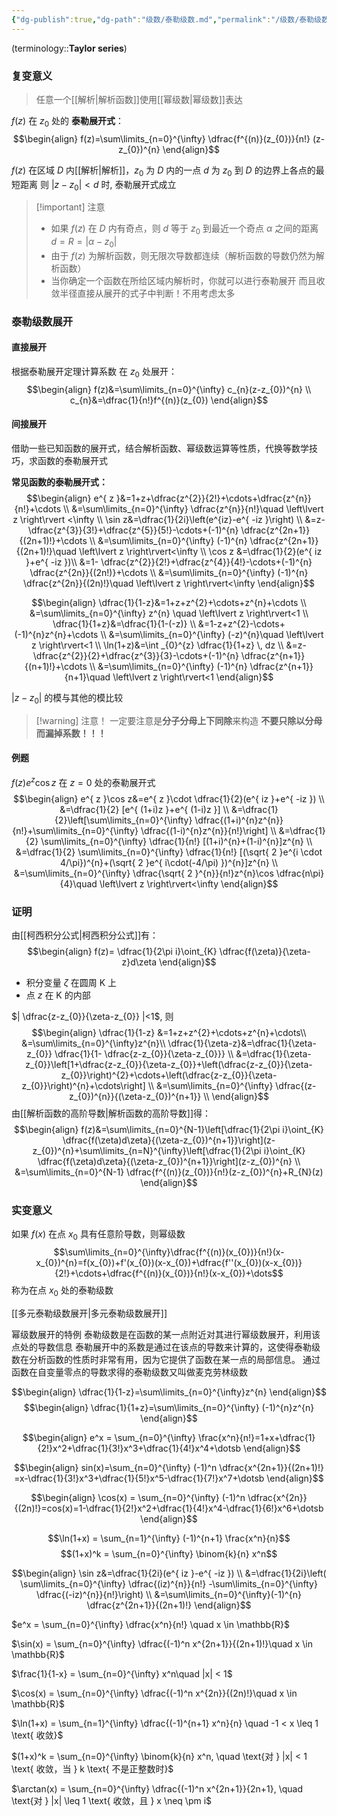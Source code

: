 ```yaml
---
{"dg-publish":true,"dg-path":"级数/泰勒级数.md","permalink":"/级数/泰勒级数/","dgPassFrontmatter":true,"noteIcon":"","created":"2024-05-21T15:20:28.442+08:00","updated":"2024-10-06T20:08:13.646+08:00"}
---
```


(terminology::**Taylor series**)

### 复变意义
>任意一个[[解析\|解析函数]]使用[[幂级数\|幂级数]]表达

$f(z)$ 在 $z_{0}$ 处的 **泰勒展开式**：
$$\begin{align}
f(z)=\sum\limits_{n=0}^{\infty} \dfrac{f^{(n)}(z_{0})}{n!} (z-z_{0})^{n}
\end{align}$$

$f(z)$ 在区域 $D$ 内[[解析\|解析]]，$z_{0}$ 为 $D$ 内的一点
$d$ 为 $z_{0}$ 到 $D$ 的边界上各点的最短距离
则 $\left\lvert  z-z_{0} \right\rvert<d$ 时, 泰勒展开式成立

>[!important] 注意
>- 如果 $f(z)$ 在 $D$ 内有奇点，则 $d$ 等于 $z_{0}$ 到最近一个奇点 $\alpha$ 之间的距离
> $d=R=\left\lvert  \alpha-z_{0} \right\rvert$
> - 由于 $f(z)$ 为解析函数，则无限次导数都连续（解析函数的导数仍然为解析函数）
> - 当你确定一个函数在所给区域内解析时，你就可以进行泰勒展开
> 	而且收敛半径直接从展开的式子中判断！不用考虑太多

### 泰勒级数展开
#### 直接展开
根据泰勒展开定理计算系数
在 $z_{0}$ 处展开：
$$\begin{align}
f(z)&=\sum\limits_{n=0}^{\infty} c_{n}(z-z_{0})^{n} \\
c_{n}&=\dfrac{1}{n!}f^{(n)}(z_{0})
\end{align}$$
#### 间接展开
借助一些已知函数的展开式，结合解析函数、幂级数运算等性质，代换等数学技巧，求函数的泰勒展开式

**常见函数的泰勒展开式：**
$$\begin{align}
e^{ z }&=1+z+\dfrac{z^{2}}{2!}+\cdots+\dfrac{z^{n}}{n!}+\cdots \\
&=\sum\limits_{n=0}^{\infty} \dfrac{z^{n}}{n!}\quad \left\lvert  z \right\rvert <\infty \\
\sin z&=\dfrac{1}{2i}\left(e^{iz}-e^{ -iz }\right) \\
 &=z- \dfrac{z^{3}}{3!}+\dfrac{z^{5}}{5!}-\cdots+(-1)^{n} \dfrac{z^{2n+1}}{(2n+1)!}+\cdots \\
&=\sum\limits_{n=0}^{\infty} (-1)^{n} \dfrac{z^{2n+1}}{(2n+1)!}\quad \left\lvert  z \right\rvert<\infty \\
\cos z &=\dfrac{1}{2}(e^{ iz }+e^{ -iz })\\
&=1- \dfrac{z^{2}}{2!}+\dfrac{z^{4}}{4!}-\cdots+(-1)^{n} \dfrac{z^{2n}}{(2n!)}+\cdots \\
&=\sum\limits_{n=0}^{\infty} (-1)^{n} \dfrac{z^{2n}}{(2n)!}\quad  \left\lvert  z \right\rvert<\infty
\end{align}$$


$$\begin{align} 
\dfrac{1}{1-z}&=1+z+z^{2}+\cdots+z^{n}+\cdots \\
&=\sum\limits_{n=0}^{\infty} z^{n} \quad \left\lvert  z \right\rvert<1 \\
\dfrac{1}{1+z}&=\dfrac{1}{1-(-z)} \\
&=1-z+z^{2}-\cdots+(-1)^{n}z^{n}+\cdots \\
&=\sum\limits_{n=0}^{\infty} (-z)^{n}\quad \left\lvert  z \right\rvert<1 \\
\ln(1+z)&=\int _{0}^{z} \dfrac{1}{1+z} \, dz  \\
&=z-\dfrac{z^{2}}{2}+\dfrac{z^{3}}{3}-\cdots+(-1)^{n} \dfrac{z^{n+1}}{(n+1)!}+\cdots \\
&=\sum\limits_{n=0}^{\infty} (-1)^{n} \dfrac{z^{n+1}}{n+1}\quad \left\lvert  z \right\rvert<1
\end{align}$$

$\left\lvert  z-z_{0} \right\rvert$ 的模与其他的模比较

>[!warning] 注意！
一定要注意是**分子分母上下同除**来构造
**不要只除以分母而漏掉系数！！！**

#### 例题
$f(z)e^{ z }\cos z$ 在 $z=0$ 处的泰勒展开式
$$\begin{align}
e^{ z }\cos z&=e^{ z }\cdot \dfrac{1}{2}(e^{ iz }+e^{ -iz }) \\
&=\dfrac{1}{2} [e^{ (1+i)z }+e^{ (1-i)z }] \\
&=\dfrac{1}{2}\left[\sum\limits_{n=0}^{\infty} \dfrac{(1+i)^{n}z^{n}}{n!}+\sum\limits_{n=0}^{\infty} \dfrac{(1-i)^{n}z^{n}}{n!}\right] \\
&=\dfrac{1}{2} \sum\limits_{n=0}^{\infty} \dfrac{1}{n!} [(1+i)^{n}+(1-i)^{n}]z^{n} \\
&=\dfrac{1}{2} \sum\limits_{n=0}^{\infty} \dfrac{1}{n!} [(\sqrt{ 2 }e^{i \cdot 4/\pi})^{n}+(\sqrt{ 2 }e^{ i\cdot(-4/\pi) })^{n}]z^{n}  \\
&=\sum\limits_{n=0}^{\infty} \dfrac{\sqrt{ 2 }^{n}}{n!}z^{n}\cos \dfrac{n\pi}{4}\quad  \left\lvert  z \right\rvert<\infty
\end{align}$$


### 证明
由[[柯西积分公式\|柯西积分公式]]有：
$$\begin{align}
f(z)= \dfrac{1}{2\pi i}\oint_{K} \dfrac{f(\zeta)}{\zeta-z}d\zeta
\end{align}$$
- 积分变量 $\zeta$ 在圆周 K 上
- 点 $z$ 在 K 的内部

$|  \dfrac{z-z_{0}}{\zeta-z_{0}} |<1$, 则 
$$\begin{align}
 \dfrac{1}{1-z} &=1+z+z^{2}+\cdots+z^{n}+\cdots\\
&=\sum\limits_{n=0}^{\infty}z^{n}\\
\dfrac{1}{\zeta-z}&=\dfrac{1}{\zeta-z_{0}} \dfrac{1}{1- \dfrac{z-z_{0}}{\zeta-z_{0}}} \\
&=\dfrac{1}{\zeta-z_{0}}\left[1+\dfrac{z-z_{0}}{\zeta-z_{0}}+\left(\dfrac{z-z_{0}}{\zeta-z_{0}}\right)^{2}+\cdots+\left(\dfrac{z-z_{0}}{\zeta-z_{0}}\right)^{n}+\cdots\right] \\
&=\sum\limits_{n=0}^{\infty} \dfrac{(z-z_{0})^{n}}{(\zeta-z_{0})^{n+1}} \\
\end{align}$$
由[[解析函数的高阶导数\|解析函数的高阶导数]]得：
$$\begin{align}
f(z)&=\sum\limits_{n=0}^{N-1}\left[\dfrac{1}{2\pi i}\oint_{K} \dfrac{f(\zeta)d\zeta}{(\zeta-z_{0})^{n+1}}\right](z-z_{0})^{n}+\sum\limits_{n=N}^{\infty}\left[\dfrac{1}{2\pi i}\oint_{K} \dfrac{f(\zeta)d\zeta}{(\zeta-z_{0})^{n+1}}\right](z-z_{0})^{n} \\
&=\sum\limits_{n=0}^{N-1} \dfrac{f^{(n)}(z_{0})}{n!}(z-z_{0})^{n}+R_{N}(z)
\end{align}$$


### 实变意义
如果 $f(x)$ 在点 $x_{0}$ 具有任意阶导数，则幂级数
$$\sum\limits_{n=0}^{\infty}\dfrac{f^{(n)}(x_{0})}{n!}(x-x_{0})^{n}=f(x_{0})+f'(x_{0})(x-x_{0})+\dfrac{f''(x_{0})(x-x_{0})}{2!}+\cdots+\dfrac{f^{(n)}(x_{0})}{n!}(x-x_{0})+\dots$$
称为在点 $x_{0}$ 处的泰勒级数

[[多元泰勒级数展开\|多元泰勒级数展开]]

幂级数展开的特例
泰勒级数是在函数的某一点附近对其进行幂级数展开，利用该点处的导数信息
泰勒展开中的系数是通过在该点的导数来计算的，这使得泰勒级数在分析函数的性质时非常有用，因为它提供了函数在某一点的局部信息。
通过函数在自变量零点的导数求得的泰勒级数又叫做麦克劳林级数

$$\begin{align}
\dfrac{1}{1-z}=\sum\limits_{n=0}^{\infty}z^{n}
\end{align}$$
$$\begin{align}
\dfrac{1}{1+z}=\sum\limits_{n=0}^{\infty} (-1)^{n}z^{n}
\end{align}$$


$$\begin{align}
e^x = \sum_{n=0}^{\infty} \frac{x^n}{n!}=1+x+\dfrac{1}{2!}x^2+\dfrac{1}{3!}x^3+\dfrac{1}{4!}x^4+\dotsb
\end{align}$$


$$\begin{align}
sin(x)=\sum_{n=0}^{\infty} (-1)^n \dfrac{x^{2n+1}}{(2n+1)!} =x-\dfrac{1}{3!}x^3+\dfrac{1}{5!}x^5-\dfrac{1}{7!}x^7+\dotsb
\end{align}$$

$$\begin{align}
\cos(x) = \sum_{n=0}^{\infty} (-1)^n \dfrac{x^{2n}}{(2n)!}=cos(x)=1-\dfrac{1}{2!}x^2+\dfrac{1}{4!}x^4-\dfrac{1}{6!}x^6+\dotsb
\end{align}$$



$$\ln(1+x) = \sum_{n=1}^{\infty} (-1)^{n+1} \frac{x^n}{n}$$
$$(1+x)^k = \sum_{n=0}^{\infty} \binom{k}{n} x^n$$


$$\begin{align}
\sin z&=\dfrac{1}{2i}(e^{ iz }-e^{ -iz }) \\
&=\dfrac{1}{2i}\left( \sum\limits_{n=0}^{\infty}  \dfrac{(iz)^{n}}{n!} -\sum\limits_{n=0}^{\infty} \dfrac{(-iz)^{n}}{n!}\right) \\
&=\sum\limits_{n=0}^{\infty}(-1)^{n} \dfrac{z^{2n+1}}{(2n+1)!}
\end{align}$$




$e^x = \sum_{n=0}^{\infty} \dfrac{x^n}{n!} \quad  x \in \mathbb{R}$

$\sin(x) = \sum_{n=0}^{\infty} \dfrac{(-1)^n x^{2n+1}}{(2n+1)!}\quad  x \in \mathbb{R}$

$\frac{1}{1-x} = \sum_{n=0}^{\infty} x^n\quad |x| < 1$

$\cos(x) = \sum_{n=0}^{\infty} \dfrac{(-1)^n x^{2n}}{(2n)!}\quad  x \in \mathbb{R}$

$\ln(1+x) = \sum_{n=1}^{\infty} \dfrac{(-1)^{n+1} x^n}{n} \quad -1 < x \leq 1 \text{ 收敛}$

$(1+x)^k = \sum_{n=0}^{\infty} \binom{k}{n} x^n, \quad \text{对 } |x| < 1 \text{ 收敛，当 } k \text{ 不是正整数时}$

$\arctan(x) = \sum_{n=0}^{\infty} \dfrac{(-1)^n x^{2n+1}}{2n+1}, \quad \text{对 } |x| \leq 1 \text{ 收敛，且 } x \neq \pm i$


